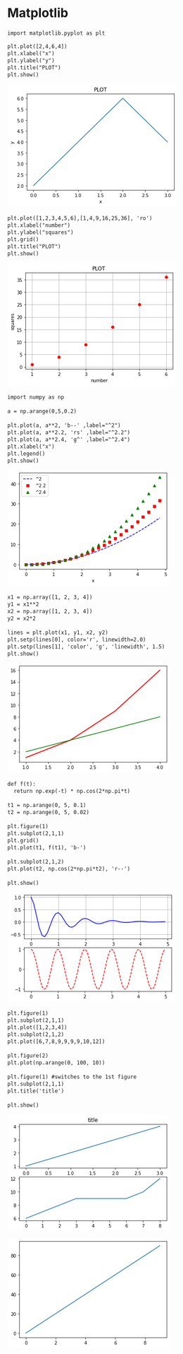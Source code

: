 # Matplotlib

`import matplotlib.pyplot as plt`

```
plt.plot([2,4,6,4])
plt.xlabel("x")
plt.ylabel("y")
plt.title("PLOT")
plt.show()
```
![](./Matplotlib/1.png)

```
plt.plot([1,2,3,4,5,6],[1,4,9,16,25,36], 'ro')
plt.xlabel("number")
plt.ylabel("squares")
plt.grid()
plt.title("PLOT")
plt.show()
```
![](./Matplotlib/2.png)

```
import numpy as np

a = np.arange(0,5,0.2)

plt.plot(a, a**2, 'b--' ,label="^2")
plt.plot(a, a**2.2, 'rs' ,label="^2.2")
plt.plot(a, a**2.4, 'g^' ,label="^2.4")
plt.xlabel("x")
plt.legend()
plt.show()
```
![](./Matplotlib/3.png)

```
x1 = np.array([1, 2, 3, 4])
y1 = x1**2
x2 = np.array([1, 2, 3, 4])
y2 = x2*2

lines = plt.plot(x1, y1, x2, y2)
plt.setp(lines[0], color='r', linewidth=2.0)
plt.setp(lines[1], 'color', 'g', 'linewidth', 1.5)
plt.show()
```
![](./Matplotlib/4.png)

```
def f(t):
  return np.exp(-t) * np.cos(2*np.pi*t)

t1 = np.arange(0, 5, 0.1)
t2 = np.arange(0, 5, 0.02)

plt.figure(1)
plt.subplot(2,1,1)
plt.grid()
plt.plot(t1, f(t1), 'b-')

plt.subplot(2,1,2)
plt.plot(t2, np.cos(2*np.pi*t2), 'r--')

plt.show()
```
![](./Matplotlib/5.png)

```
plt.figure(1)
plt.subplot(2,1,1)
plt.plot([1,2,3,4])
plt.subplot(2,1,2)
plt.plot([6,7,8,9,9,9,9,10,12])

plt.figure(2)
plt.plot(np.arange(0, 100, 10))

plt.figure(1) #switches to the 1st figure
plt.subplot(2,1,1)
plt.title('title')

plt.show()
```
![](./Matplotlib/6.1.png)

![](./Matplotlib/6.png)